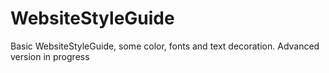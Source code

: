 # WebsiteStyleGuide
Basic WebsiteStyleGuide, some color, fonts and text decoration. Advanced version in progress
